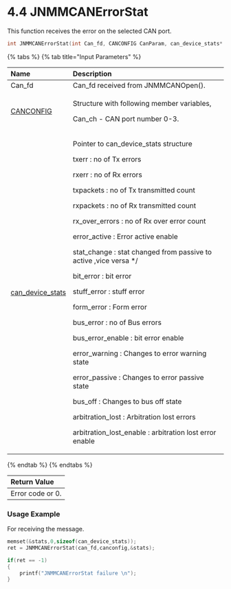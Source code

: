 # 4.4	JNMMCANErrorStat

This function receives the error on the selected CAN port.

```c
int JNMMCANErrorStat(int Can_fd, CANCONFIG CanParam, can_device_stats* stats);
```

{% tabs %}
{% tab title="Input Parameters" %}
<table>
  <thead>
    <tr>
      <th style="text-align:left">Name</th>
      <th style="text-align:left">Description</th>
    </tr>
  </thead>
  <tbody>
    <tr>
      <td style="text-align:left">Can_fd</td>
      <td style="text-align:left">Can_fd received from JNMMCANOpen().</td>
    </tr>
    <tr>
      <td style="text-align:left"><a href="4.a-structure-definitions/canconfig.md">CANCONFIG</a>
      </td>
      <td style="text-align:left">
        <p>Structure with following member variables,</p>
        <p>Can_ch - CAN port number 0-3.</p>
      </td>
    </tr>
    <tr>
      <td style="text-align:left"><a href="4.a-structure-definitions/can_device_stats.md">can_device_stats</a>
      </td>
      <td style="text-align:left">
        <p>Pointer to can_device_stats structure</p>
        <p></p>
        <p>txerr : no of Tx errors</p>
        <p>rxerr : no of Rx errors</p>
        <p>txpackets : no of Tx transmitted count</p>
        <p>rxpackets : no of Rx transmitted count</p>
        <p>rx_over_errors : no of Rx over error count</p>
        <p>error_active : Error active enable</p>
        <p>stat_change : stat changed from passive to active ,vice versa */</p>
        <p>bit_error : bit error</p>
        <p>stuff_error : stuff error</p>
        <p>form_error : Form error</p>
        <p>bus_error : no of Bus errors</p>
        <p>bus_error_enable : bit error enable</p>
        <p>error_warning : Changes to error warning state</p>
        <p>error_passive : Changes to error passive state</p>
        <p>bus_off : Changes to bus off state</p>
        <p>arbitration_lost : Arbitration lost errors</p>
        <p>arbitration_lost_enable : arbitration lost error enable</p>
      </td>
    </tr>
  </tbody>
</table>
{% endtab %}
{% endtabs %}

| Return Value |
| :--- |
| Error code or 0. |

### Usage Example

For receiving the message.

```c
memset(&stats,0,sizeof(can_device_stats));
ret = JNMMCANErrorStat(can_fd,canconfig,&stats);

if(ret == -1)
{
    printf("JNMMCANErrorStat failure \n");
}
```

